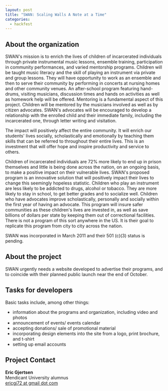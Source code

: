 ```yaml
---
layout: post
title: "SWAN: Scaling Walls A Note at a Time"
categories:
  - hackfest
---
```


## About the organization

SWAN's mission is to enrich the lives of children of incarcerated individuals through private instrumental music lessons, ensemble training, participation in community performances, and varied mentorship programs. Children will be taught music literacy and the skill of playing an instrument via private and group lessons. They will have opportunity to work as an ensemble and then to serve their community by performing in concerts at nursing homes and other community venues. An after-school program featuring hand-drums, visiting musicians, discussion times and hands on activities as well as homework help will be offered. Mentoring is a fundamental aspect of this project.  Children will be mentored by the musicians involved as well as by citizen advocates. SWAN's advocates will be encouraged to develop a relationship with the enrolled child and their immediate family, including the incarcerated one, through letter writing and visitation.

The impact will positively affect the entire community.  It will enrich our students' lives socially, scholastically and emotionally by teaching them skills that can be referred to throughout their entire lives. This is an investment that will offer hope and inspire productivity and service to others.

Children of incarcerated individuals are 72% more likely to end up in prison themselves and little is being done across the nation, on an ongoing basis, to make a positive impact on their vulnerable lives. SWAN's proposed program is an innovative solution that will positively impact their lives to change this seemingly hopeless statistic. Children who play an instrument are less likely to be addicted to drugs, alcohol or tobacco.  They are more likely to stay in school, to get better grades and to socialize well.  Children who have advocates improve scholastically, personally and socially within the first year of having an advocate. This program will insure safer communities as these children's lives are invested in, as well as save billions of dollars per state by keeping them out of correctional facilities. There is not a program of this sort anywhere in the US.  It is their goal to replicate this program from city to city across the nation.

SWAN was incorporated in March 2011 and their 501 (c)(3) status is pending.

## About the project

SWAN urgently needs a website developed to advertise their programs, and to coincide with their planned public launch near the end of October.

## Tasks for developers

Basic tasks include, among other things:

  - information about the programs and organization, including video and photos
  - announcement of events/ events calendar
  - accepting donations/ sale of promotional material
  - incorporating design elements into the site from a logo, print brochure, and t-shirt
  - setting up email accounts

## Project Contact

**Eric Gjertsen**<br>
Mendicant University alumnus<br>
[ericgj72 at gmail dot com](mailto:ericgj72@gmail.com)
